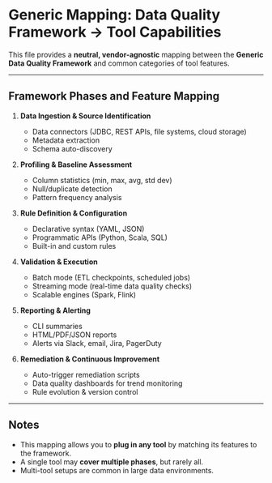 # Generic Mapping: Data Quality Framework → Tool Capabilities

This file provides a **neutral, vendor-agnostic** mapping between the **Generic Data Quality Framework** and common categories of tool features.

---

## Framework Phases and Feature Mapping

1. **Data Ingestion & Source Identification**
   - Data connectors (JDBC, REST APIs, file systems, cloud storage)
   - Metadata extraction
   - Schema auto-discovery

2. **Profiling & Baseline Assessment**
   - Column statistics (min, max, avg, std dev)
   - Null/duplicate detection
   - Pattern frequency analysis

3. **Rule Definition & Configuration**
   - Declarative syntax (YAML, JSON)
   - Programmatic APIs (Python, Scala, SQL)
   - Built-in and custom rules

4. **Validation & Execution**
   - Batch mode (ETL checkpoints, scheduled jobs)
   - Streaming mode (real-time data quality checks)
   - Scalable engines (Spark, Flink)

5. **Reporting & Alerting**
   - CLI summaries
   - HTML/PDF/JSON reports
   - Alerts via Slack, email, Jira, PagerDuty

6. **Remediation & Continuous Improvement**
   - Auto-trigger remediation scripts
   - Data quality dashboards for trend monitoring
   - Rule evolution & version control

---

## Notes
- This mapping allows you to **plug in any tool** by matching its features to the framework.
- A single tool may **cover multiple phases**, but rarely all.
- Multi-tool setups are common in large data environments.

